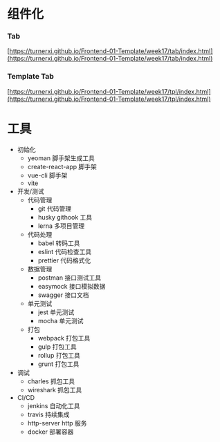 # 组件化

### Tab

[https://turnerxi.github.io/Frontend-01-Template/week17/tab/index.html](https://turnerxi.github.io/Frontend-01-Template/week17/tab/index.html)

### Template Tab

[https://turnerxi.github.io/Frontend-01-Template/week17/tpl/index.html](https://turnerxi.github.io/Frontend-01-Template/week17/tpl/index.html)

# 工具

- 初始化
  - yeoman 脚手架生成工具
  - create-react-app 脚手架
  - vue-cli 脚手架
  - vite
- 开发/测试
  - 代码管理
    - git 代码管理
    - husky githook 工具
    - lerna 多项目管理
  - 代码处理
    - babel 转码工具
    - eslint 代码检查工具
    - prettier 代码格式化
  - 数据管理
    - postman 接口测试工具
    - easymock 接口模拟数据
    - swagger 接口文档
  - 单元测试
    - jest 单元测试
    - mocha 单元测试
  - 打包
    - webpack 打包工具
    - gulp 打包工具
    - rollup 打包工具
    - grunt 打包工具
- 调试
  - charles 抓包工具
  - wireshark 抓包工具
- CI/CD
  - jenkins 自动化工具
  - travis 持续集成
  - http-server http 服务
  - docker 部署容器
